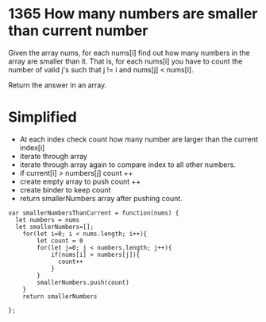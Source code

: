 # 1365 How many numbers are smaller than current number 
Given the array nums, for each nums[i] find out how many numbers in the array are smaller than it. That is, for each nums[i] you have to count the number of valid j's such that j != i and nums[j] < nums[i].

Return the answer in an array.


# Simplified 
- At each index check count how many number are larger than the current index[i]
- iterate through array
- iterate through array again to compare index to all other numbers.
- if current[i] > numbers[j] count ++
- create empty array to push count ++
- create binder to keep count
- return smallerNumbers array after pushing count.






```
var smallerNumbersThanCurrent = function(nums) {
  let numbers = nums
  let smallerNumbers=[];
    for(let i=0; i < nums.length; i++){
        let count = 0
        for(let j=0; j < numbers.length; j++){
            if(nums[i] > numbers[j]){
              count++   
            }     
        }
        smallerNumbers.push(count)
    }
    return smallerNumbers
    
};
```